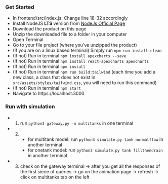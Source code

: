 ### Get Started
- In frontend/src/index.js: Change line 18-32 accordingly
- Install NodeJS **LTS** version from <a href="https://nodejs.org/en/?ref=creativetim">NodeJs Official Page</a>
- Download the product on this page
- Unzip the downloaded file to a folder in your computer
- Open Terminal
- Go to your file project (where you’ve unzipped the product)
- (If you are on a linux based terminal) Simply run `npm run install:clean`
- (If not) Run in terminal `npm install apexcharts --save`     
- (If not) Run in terminal `npm install react-apexcharts apexcharts`
- (If not) Run in terminal `npm install`
- (If not) Run in terminal `npm run build:tailwind` (each time you add a new class, a class that does not exist in `src/assets/styles/tailwind.css`, you will need to run this command)
- (If not) Run in terminal `npm start`
- Navigate to https://localhost:3000


### Run with simulation
- 1. run `python3 gateway.py -m multitanks` in one terminal
- 2. - for multitank model: run `python3 simulate.py tank normalflow` in another terminal
     - for onetank model: run `python3 simulate.py tank fillthendrain` in another terminal
- 3. check on the gateway terminal -> after you get all the responses of the first sierie of queries -> go on the animation page -> refresh -> click on multitanks tab on the left